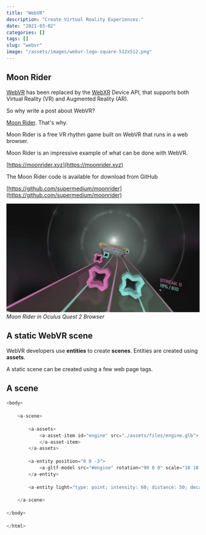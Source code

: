 ```yaml
---
title: "WebVR"
description: "Create Virtual Reality Experiences."
date: "2021-03-02"
categories: []
tags: []
slug: "webvr"
image: "/assets/images/webvr-logo-square-512x512.png"
---
```



## Moon Rider

[WebVR](https://webvr.info) has been replaced by the [WebXR](https://github.com/immersive-web) Device API, that supports both Virtual Reality (VR) and Augmented Reality (AR).

So why write a post about WebVR?

[Moon Rider](https://moonrider.xyz). That's why.

Moon Rider is a free VR rhythm game built on WebVR that runs in a web browser.

Moon Rider is an impressive example of what can be done with WebVR.

[https://moonrider.xyz](https://moonrider.xyz)

The Moon Rider code is available for download from GitHub

[https://github.com/supermedium/moonrider](https://github.com/supermedium/moonrider)

![](/assets/images/webvr/image0-4-1334x750.png)
*Moon Rider in Oculus Quest 2 Browser*


## A static WebVR scene

WebVR developers use **entities** to create **scenes**. Entities are created using **assets**.

A static scene can be created using a few web page tags.


## A scene

```javascript
<body>

    <a-scene>

        <a-assets>
            <a-asset-item id="engine" src="./assets/files/engine.glb">
            </a-asset-item>
        </a-assets>

        <a-entity position="0 0 -3">
            <a-gltf-model src="#engine" rotation="90 0 0" scale="18 18 18"></a-gltf-model>
        </a-entity>

        <a-entity light="type: point; intensity: 60; distance: 50; decay: 2" position="0 0 10"></a-entity>

    </a-scene>

</body>

</html>
```